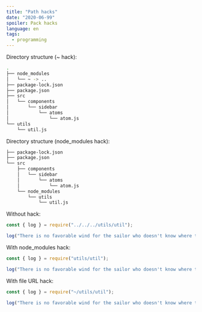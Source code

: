 ```yaml
---
title: "Path hacks"
date: "2020-06-99"
spoiler: Pack hacks
language: en
tags:
  - programming
---
```


Directory structure (~ hack):

```sh
.
├── node_modules
│   └── ~ -> ..
├── package-lock.json
├── package.json
├── src
│   └── components
│       └── sidebar
│           └── atoms
│               └── atom.js
└── utils
    └── util.js
```

Directory structure (node_modules hack):

```sh
├── package-lock.json
├── package.json
└── src
    ├── components
    │   └── sidebar
    │       └── atoms
    │           └── atom.js
    └── node_modules
        └── utils
            └── util.js
```

Without hack:

```javascript
const { log } = require("../../../utils/util");

log("There is no favorable wind for the sailor who doesn't know where to go");
```

With node_modules hack:

```javascript
const { log } = require("utils/util");

log("There is no favorable wind for the sailor who doesn't know where to go");
```

With file URL hack:

```javascript
const { log } = require("~/utils/util");

log("There is no favorable wind for the sailor who doesn't know where to go");
```
